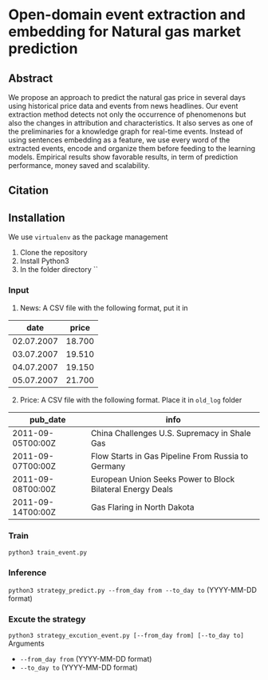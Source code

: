 # Open-domain event extraction and embedding for Natural gas market prediction

## Abstract
We propose an approach to predict the natural gas price in several days using historical price data and events from news headlines. Our event extraction method detects not only the occurrence of phenomenons but also the changes in attribution and characteristics. It also serves as one of the preliminaries for a knowledge graph for real-time events. Instead of using sentences embedding as a feature, we use every word of the extracted events, encode and organize them before feeding to the learning models. Empirical results show favorable results, in term of prediction performance, money saved and scalability.

## Citation

## Installation
We use `virtualenv` as the package management
1. Clone the repository
2. Install Python3
3. In the folder directory ``
### Input
1. News: A CSV file with the following format, put it in 

| date       | price  |
|------------|--------|
| 02.07.2007 | 18.700 |
| 03.07.2007 | 19.510 |
| 04.07.2007 | 19.150 |
| 05.07.2007 | 21.700 |

2. Price: A CSV file with the following format. Place it in `old_log` folder

| pub_date          | info                                                       |
|-------------------|------------------------------------------------------------|
| 2011-09-05T00:00Z | China Challenges U.S. Supremacy in Shale Gas               |
| 2011-09-07T00:00Z | Flow Starts in Gas Pipeline From Russia to Germany         |
| 2011-09-08T00:00Z | European Union Seeks Power to Block Bilateral Energy Deals |
| 2011-09-14T00:00Z | Gas Flaring in North Dakota                                |

### Train
`python3 train_event.py`

### Inference
`python3 strategy_predict.py --from_day from --to_day to` (YYYY-MM-DD format)

### Excute the strategy
`python3 strategy_excution_event.py [--from_day from] [--to_day to]`
Arguments
- `--from_day from`
(YYYY-MM-DD format)
- `--to_day to`
(YYYY-MM-DD format)

